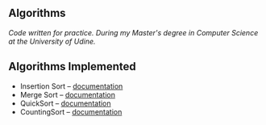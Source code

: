 Algorithms
----------
_Code written for practice. During my Master's degree in Computer Science at the University of Udine._

Algorithms Implemented
----------------------
* Insertion Sort – [documentation](https://en.wikipedia.org/wiki/Insertion_sort)
* Merge Sort – [documentation](https://en.wikipedia.org/wiki/Merge_sort)
* QuickSort – [documentation](https://en.wikipedia.org/wiki/Quicksort)
* CountingSort – [documentation](https://en.wikipedia.org/wiki/Counting_sort)